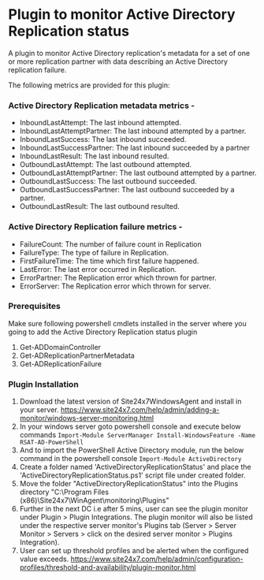 Plugin to monitor Active Directory Replication status
===========

A plugin to monitor Active Directory replication's metadata for a set of one or more replication partner with data 
describing an Active Directory replication failure.

The following metrics are provided for this plugin:
### Active Directory Replication metadata metrics -
* InboundLastAttempt: The last inbound attempted.
* InboundLastAttemptPartner: The last inbound attempted by a partner.
* InboundLastSuccess: The last inbound succeeded.
* InboundLastSuccessPartner: The last inbound succeeded by a partner
* InboundLastResult: The last inbound resulted.
* OutboundLastAttempt: The last outbound attempted.
* OutboundLastAttemptPartner: The last outbound attempted by a partner.
* OutboundLastSuccess: The last outbound succeeded.
* OutboundLastSuccessPartner: The last outbound succeeded by a partner.
* OutboundLastResult: The last outbound resulted.

### Active Directory Replication failure metrics - 
* FailureCount: The number of failure count in Replication
* FailureType: The type of failure in Replication.
* FirstFailureTime: The time which first failure happened.
* LastError: The last error occurred in Replication.
* ErrorPartner: The Replication error which thrown for partner.
* ErrorServer: The Replication error which thrown for server.

### Prerequisites 
Make sure following powershell cmdlets installed in the server where you going to add the Active Directory Replication status plugin
1. Get-ADDomainController
2. Get-ADReplicationPartnerMetadata
3. Get-ADReplicationFailure

### Plugin Installation
1. Download the latest version of Site24x7WindowsAgent and install in your server. 
    https://www.site24x7.com/help/admin/adding-a-monitor/windows-server-monitoring.html
2. In your windows server goto powershell console and execute below commands
                ```
                    Import-Module ServerManager
                    Install-WindowsFeature -Name RSAT-AD-PowerShell
                ```
3. And to import the PowerShell Active Directory module, run the below command in the powershell console
                ```
                Import-Module ActiveDirectory
                ```
4. Create a folder named 'ActiveDirectoryReplicationStatus' and place the 'ActiveDirectoryReplicationStatus.ps1' script file under created folder.
5. Move the folder "ActiveDirectoryReplicationStatus" into the Plugins directory "C:\Program Files (x86)\Site24x7\WinAgent\monitoring\Plugins"
6. Further in the next DC i.e after 5 mins, user can see the plugin monitor under Plugin > Plugin Integrations. The plugin monitor will also be listed under the respective server monitor's Plugins tab (Server > Server Monitor > Servers > click on the desired server monitor > Plugins Integration). 
7. User can set up threshold profiles and be alerted when the configured value exceeds.
    https://www.site24x7.com/help/admin/configuration-profiles/threshold-and-availability/plugin-monitor.html



